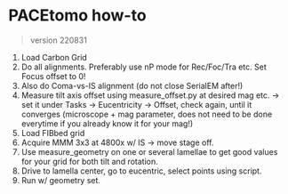 # PACEtomo how-to
> version 220831

1. Load Carbon Grid
2. Do all alignments. Preferably use nP mode for Rec/Foc/Tra etc. Set Focus offset to 0!
3. Also do Coma-vs-IS alignment (do not close SerialEM after!)
4. Measure tilt axis offset using measure_offset.py at desired mag etc. -> set it under Tasks -> Eucentricity -> Offset, check again, until it converges (microscope + mag parameter, does not need to be done everytime if you already know it for your mag!)
5. Load FIBbed grid
6. Acquire MMM 3x3 at 4800x w/ IS -> move stage off. 
7. Use measure_geometry on one or several lamellae to get good values for your grid for both tilt and rotation. 
8. Drive to lamella center, go to eucentric, select points using script. 
9. Run w/ geometry set.
